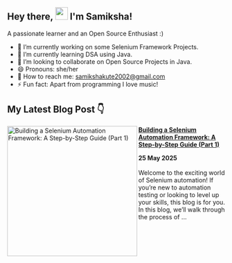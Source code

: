 ## Hey there, <img src="https://user-images.githubusercontent.com/102016448/205023633-63deb91c-91cd-46ef-a2c1-aad0d361c279.gif" width="29"> I'm Samiksha! 
 A passionate learner and an Open Source Enthusiast :)
- 🔭 I’m currently working on some Selenium Framework Projects.
- 🌱 I’m currently learning DSA using Java.
- 👯 I’m looking to collaborate on Open Source Projects in Java.
- 😄 Pronouns: she/her
-  📧 How to reach me: <a href="mailto:samikshakute2002@gmail.com">samikshakute2002@gmail.com</a>
- ⚡ Fun fact: Apart from programming I love music! 

## My Latest Blog Post 👇
<!-- HASHNODE_BLOG:START -->
<p align="left">
<a href="https://samikshakute.hashnode.dev/building-your-first-selenium-framework-a-step-by-step-tutorial-part-1" title="Building a Selenium Automation Framework: A Step-by-Step Guide (Part 1)">
<img src="https://cdn.hashnode.com/res/hashnode/image/upload/v1748263449105/bda4ca03-853c-4e60-a965-6b0f2d966b5d.png" alt="Building a Selenium Automation Framework: A Step-by-Step Guide (Part 1)" width="300px" align="left" /></a>
<a href="https://samikshakute.hashnode.dev/building-your-first-selenium-framework-a-step-by-step-tutorial-part-1" title="Building a Selenium Automation Framework: A Step-by-Step Guide (Part 1)"><strong>Building a Selenium Automation Framework: A Step-by-Step Guide (Part 1)</strong></a>
<div><strong>25 May 2025</strong></div>
<br/>Welcome to the exciting world of Selenium automation! If you’re new to automation testing or looking to level up your skills, this blog is for you. In this blog, we’ll walk through the process of ... </p> <br/> <br/>
<!-- HASHNODE_BLOG:END -->

